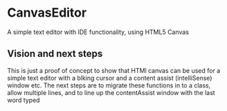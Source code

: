 ﻿# CanvasEditor
A simple text editor with IDE functionality, using HTML5 Canvas


## Vision and next steps
This is just a proof of concept to show that HTMl canvas can be used for a simple text editor with a blking cursor and a content assist (intelliSense) window etc.
The next steps are to migrate these functions in to a class, allow multiple lines, and to line up the contentAssist window with the last word typed


